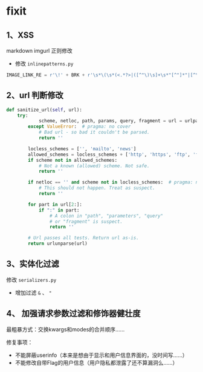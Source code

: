# fixit

## 1、XSS

markdown imgurl 正则修改

* 修改 `inlinepatterns.py`

```python
IMAGE_LINK_RE = r'\!' + BRK + r'\s*\(\s*(<.*?>|([^"\)\s]+\s*"[^"]*"|[^\)\s]*))\s*\)'
```

## 2、url 判断修改

```python
def sanitize_url(self, url):
	try:
            scheme, netloc, path, params, query, fragment = url = urlparse(url)
        except ValueError:  # pragma: no cover
            # Bad url - so bad it couldn't be parsed.
            return ''

        locless_schemes = ['', 'mailto', 'news']
        allowed_schemes = locless_schemes + ['http', 'https', 'ftp', 'ftps']
        if scheme not in allowed_schemes:
            # Not a known (allowed) scheme. Not safe.
            return ''

        if netloc == '' and scheme not in locless_schemes:  # pragma: no cover
            # This should not happen. Treat as suspect.
            return ''

        for part in url[2:]:
            if ":" in part:
                # A colon in "path", "parameters", "query"
                # or "fragment" is suspect.
                return ''

        # Url passes all tests. Return url as-is.
        return urlunparse(url)
```

## 3、实体化过滤

修改 `serializers.py`

* 增加过滤 `&` 、 `"`

## 4、 加强请求参数过滤和修饰器健壮度
最粗暴方式：交换kwargs和modes的合并顺序……

修复事项：

- 不能屏蔽userinfo（本来是想由于显示和用户信息界面的，没时间写……）
- 不能修改自带Flag的用户信息（用户隐私都泄露了还不算漏洞么……）
